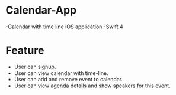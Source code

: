 # Calendar-App
-Calendar with time line iOS application 
-Swift 4 
# Feature
- User can signup.
- User can view calendar with time-line.
- User can add and remove event to calendar.
- User can view agenda details and show speakers for this event.
